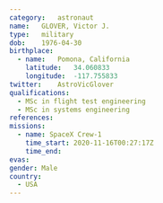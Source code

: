 ```yaml
---
category:	astronaut
name:	GLOVER, Victor J.
type:	military
dob:	1976-04-30
birthplace:
  - name:	Pomona, California
    latitude:	34.060833 
    longitude:	-117.755833
twitter:	AstroVicGlover
qualifications:
  - MSc in flight test engineering
  - MSc in systems engineering
references:
missions:
  - name: SpaceX Crew-1
    time_start: 2020-11-16T00:27:17Z
    time_end:
evas:
gender:	Male
country:
  - USA
---
```

